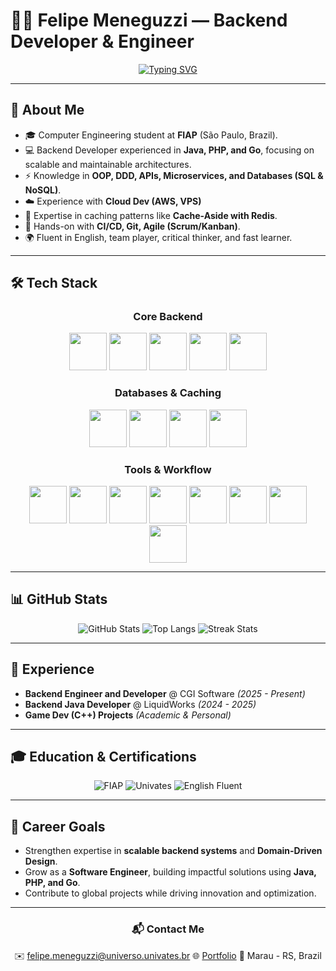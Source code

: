 # 👨‍💻 Felipe Meneguzzi — Backend Developer & Engineer
<div align="center">
  
[![Typing SVG](https://readme-typing-svg.demolab.com?font=Fira+Code&weight=500&size=24&duration=3000&pause=800&color=1ABC9C&center=true&vCenter=true&random=false&width=700&lines=Backend+Developer+%7C+Engineer;Java+%7C+PHP+%7C+Go;Building+Scalable+and+Reliable+Systems)](https://git.io/typing-svg)

</div>

---

## 🚀 About Me

- 🎓 Computer Engineering student at **FIAP** (São Paulo, Brazil).
- 💻 Backend Developer experienced in **Java, PHP, and Go**, focusing on scalable and maintainable architectures.
- ⚡ Knowledge in **OOP, DDD, APIs, Microservices, and Databases (SQL & NoSQL)**.
- ☁️ Experience with **Cloud Dev (AWS, VPS)**
- 🚀 Expertise in caching patterns like **Cache-Aside with Redis**.
- 🔧 Hands-on with **CI/CD, Git, Agile (Scrum/Kanban)**.
- 🌍 Fluent in English, team player, critical thinker, and fast learner.

---

## 🛠️ Tech Stack

<div align="center">

### Core Backend
<img src="https://cdn.jsdelivr.net/gh/devicons/devicon/icons/java/java-original.svg" width="60" height="60"/>
<img src="https://cdn.jsdelivr.net/gh/devicons/devicon@latest/icons/spring/spring-original.svg" width="60" height="60"/>
<img src="https://cdn.jsdelivr.net/gh/devicons/devicon/icons/php/php-original.svg" width="60" height="60"/>
<img src="https://cdn.jsdelivr.net/gh/devicons/devicon@latest/icons/laravel/laravel-original.svg" width="60" height="60"/>
<img src="https://cdn.jsdelivr.net/gh/devicons/devicon/icons/go/go-original.svg" width="60" height="60"/>

### Databases & Caching
<img src="https://cdn.jsdelivr.net/gh/devicons/devicon/icons/mysql/mysql-original.svg" width="60" height="60"/>
<img src="https://cdn.jsdelivr.net/gh/devicons/devicon/icons/postgresql/postgresql-original.svg" width="60" height="60"/>
<img src="https://cdn.jsdelivr.net/gh/devicons/devicon/icons/mariadb/mariadb-original.svg" width="60" height="60"/>
<img src="https://cdn.jsdelivr.net/gh/devicons/devicon/icons/redis/redis-original.svg" width="60" height="60"/>

### Tools & Workflow
<img src="https://cdn.jsdelivr.net/gh/devicons/devicon/icons/git/git-original.svg" width="60" height="60"/>
<img src="https://cdn.jsdelivr.net/gh/devicons/devicon/icons/docker/docker-original.svg" width="60" height="60"/>
<img src="https://cdn.jsdelivr.net/gh/devicons/devicon/icons/linux/linux-original.svg" width="60" height="60"/>
<img src="https://cdn.jsdelivr.net/gh/devicons/devicon@latest/icons/amazonwebservices/amazonwebservices-original-wordmark.svg" width="60" height="60"/>
<img src="https://cdn.jsdelivr.net/gh/devicons/devicon@latest/icons/apache/apache-original.svg" width="60" height="60"/>
<img src="https://cdn.jsdelivr.net/gh/devicons/devicon@latest/icons/composer/composer-original.svg" width="60" height="60"/>
<img src="https://cdn.jsdelivr.net/gh/devicons/devicon@latest/icons/gradle/gradle-original.svg" width="60" height="60" />
<img src="https://cdn.jsdelivr.net/gh/devicons/devicon@latest/icons/filezilla/filezilla-original.svg" width="60" height="60"/>

</div>

---

## 📊 GitHub Stats

<div align="center">

![GitHub Stats](https://github-readme-stats.vercel.app/api?username=Felipe-Meneguzzi&show_icons=true&theme=tokyonight&hide_border=true&count_private=true)
![Top Langs](https://github-readme-stats.vercel.app/api/top-langs/?username=Felipe-Meneguzzi&layout=compact&theme=tokyonight&hide_border=true)
![Streak Stats](https://github-readme-streak-stats.herokuapp.com/?user=Felipe-Meneguzzi&theme=tokyonight&hide_border=true)

</div>

---

## 📌 Experience

- **Backend Engineer and Developer** @ CGI Software *(2025 - Present)*
- **Backend Java Developer** @ LiquidWorks *(2024 - 2025)*
- **Game Dev (C++) Projects** *(Academic & Personal)*

---

## 🎓 Education & Certifications

<div align="center">

![FIAP](https://img.shields.io/badge/FIAP-Software%20Engineering-E60012?style=for-the-badge&logo=gradle&logoColor=white)
![Univates](https://img.shields.io/badge/UNIVATES-Computer%20Engineering-0044AA?style=for-the-badge&logo=bookstack&logoColor=white)
![English Fluent](https://img.shields.io/badge/English-Fluent-1ABC9C?style=for-the-badge&logo=google-translate&logoColor=white)

</div>

---

## 🎯 Career Goals

- Strengthen expertise in **scalable backend systems** and **Domain-Driven Design**.
- Grow as a **Software Engineer**, building impactful solutions using **Java, PHP, and Go**.
- Contribute to global projects while driving innovation and optimization.

---

<div align="center">

### 📬 Contact Me
✉️ felipe.meneguzzi@universo.univates.br
🌐 [Portfolio](https://felipemeneguzzi.dev)
📍 Marau - RS, Brazil

</div>
